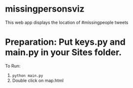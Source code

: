 # missingpersonsviz
This web app displays the location of #missingpeople tweets

# Preparation:  Put keys.py and main.py in your Sites folder.
To Run:
1.  `python main.py`
2.  Double click on map.html
